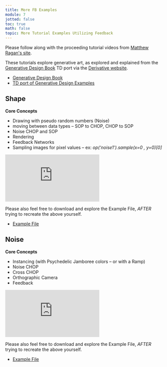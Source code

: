 ```yaml
---
title: More FB Examples
module: 7
jotted: false
toc: true
math: false
topic: More Tutorial Examples Utilizing Feedback
---
```


Please follow along with the proceeding tutorial videos from [Matthew Ragan's site](https://matthewragan.com/2015/03/29/thp-494-598-generative-design-shape-and-noise-touchdesigner/).

These tutorials explore generative art, as explored and explained from the [Generative Design Book](http://www.generative-gestaltung.de/1/) TD port via the [Derivative website](https://docs.derivative.ca/index.php?title=Generative_Design).

- [Generative Design Book](http://www.generative-gestaltung.de/1/)
- [TD port of Generative Design Examples](https://docs.derivative.ca/index.php?title=Generative_Design)

## Shape

**Core Concepts**

  * Drawing with pseudo random numbers (Noise)
* moving between data types – SOP to CHOP, CHOP to SOP
* Noise CHOP and SOP
* Rendering
* Feedback Networks
* Sampling images for pixel values – ex: *op(‘noise1’).sample(x=0 , y=0)[0]*


<div class="embed-responsive embed-responsive-16by9"><iframe class="embed-responsive-item" src="https://www.youtube.com/embed/wubew8E4rZg" frameborder="0" allow="accelerometer; autoplay; encrypted-media; gyroscope; picture-in-picture" allowfullscreen></iframe></div>

Please also feel free to download and explore the Example File, _AFTER_ trying to recreate the above yourself.

- [Example File](https://raganmd.files.wordpress.com/2015/01/thp494-598_3-16.zip)

## Noise

**Core Concepts**

* Instancing (with Psychedelic Jamboree colors – or with a Ramp)
* Noise CHOP
* Cross CHOP
* Orthographic Camera
* Feedback

<div class="embed-responsive embed-responsive-16by9"><iframe class="embed-responsive-item" src="https://www.youtube.com/embed/S1an3COD5Ak" frameborder="0" allow="accelerometer; autoplay; encrypted-media; gyroscope; picture-in-picture" allowfullscreen></iframe></div>

Please also feel free to download and explore the Example File, _AFTER_ trying to recreate the above yourself.

- [Example File](https://raganmd.files.wordpress.com/2015/01/thp494-598_3-16.zip)
